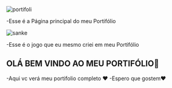 
![portifoli](https://user-images.githubusercontent.com/93685305/188761239-5cd51f4c-de1a-4379-82de-1de7fb59b7a9.png)
 
 -Esse é a Página principal do meu Portifólio
 
![sanke](https://user-images.githubusercontent.com/93685305/188761428-9fcaff0c-ce41-404b-b304-46333cd869cc.png)
 
 -Esse é o jogo que eu mesmo criei em meu Portifólio
 

## OLÁ BEM VINDO AO MEU PORTIFÓLIO👋
   -Aqui vc verá meu portifolio completo ❤️
   -Espero que gostem❤️
